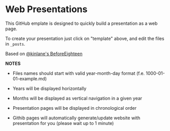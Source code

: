 # Web Presentations

This GitHub emplate is designed to quickly build a presentation as a web page.

To create your presentation just click on "template" above, and edit the files in `_posts`.

Based on [@kinlane's BeforeEighteen](https://kinlane.github.io/beforeeighteen/#/)

**NOTES**

- Files names should start with valid  year-month-day format (f.e. 1000-01-01-example.md)

- Years will be displayed horizontally  

- Months will be displayed as vertical navigation in a given year

- Presentation pages will be displayed in chronological order

- Githib pages will automatically generate/update website with presentation for you (please wait up to 1 minute)
